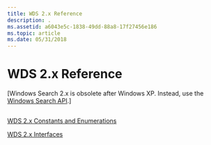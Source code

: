 ```yaml
---
title: WDS 2.x Reference
description: .
ms.assetid: a6043e5c-1838-49dd-88a8-17f27456e186
ms.topic: article
ms.date: 05/31/2018
---
```


# WDS 2.x Reference

\[Windows Search 2.x is obsolete after Windows XP. Instead, use the [Windows Search API](https://docs.microsoft.com/windows/desktop/search/-search-reference-entry-page).\]

## 

[WDS 2.x Constants and Enumerations](-search-2x-constants-and-enumerations-entry-page.md)

[WDS 2.x Interfaces](-search-2x-interfaces-entry-page.md)

 

 




